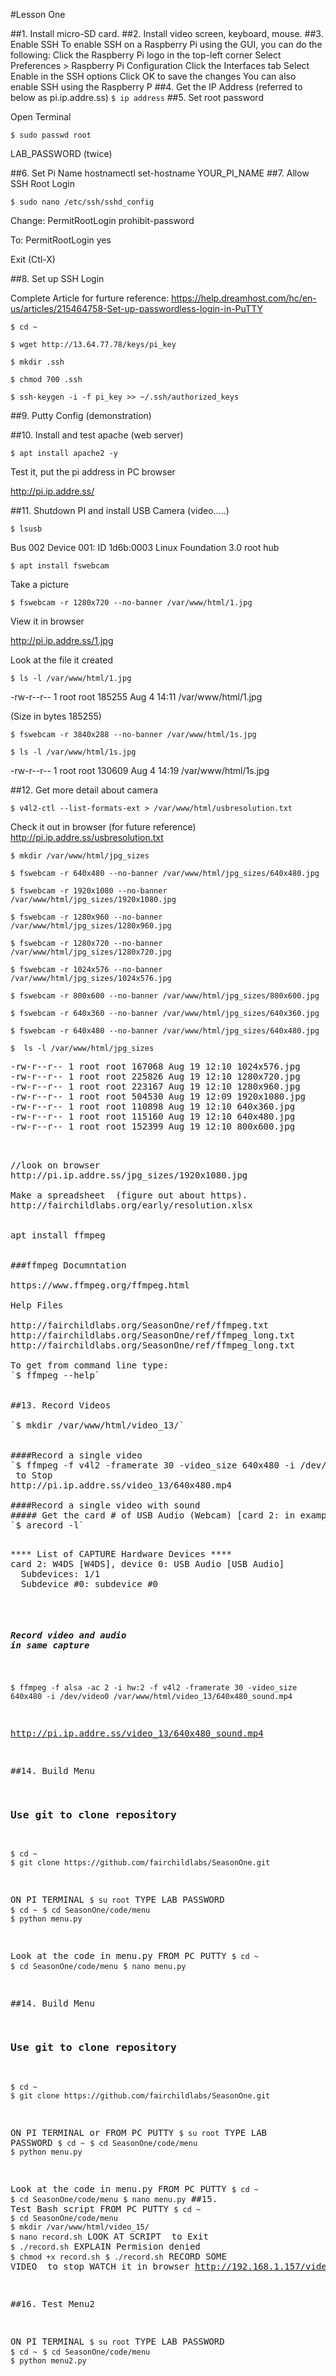 #Lesson One

##1. Install micro-SD card.
##2. Install video screen, keyboard, mouse.
##3. Enable SSH 
To enable SSH on a Raspberry Pi using the GUI, you can do the following:
Click the Raspberry Pi logo in the top-left corner
Select Preferences > Raspberry Pi Configuration
Click the Interfaces tab
Select Enable in the SSH options
Click OK to save the changes 
You can also enable SSH using the Raspberry P
##4. Get the IP Address (referred to below as pi.ip.addre.ss)
`$ ip address`
##5. Set root password


Open Terminal

`$ sudo passwd root`

LAB_PASSWORD (twice)

##6. Set Pi Name
hostnamectl set-hostname YOUR_PI_NAME
##7. Allow SSH Root Login

`$ sudo nano /etc/ssh/sshd_config`

Change: 
PermitRootLogin prohibit-password

To:
PermitRootLogin yes

Exit (Ctl-X)

##8. Set up SSH Login

Complete Article for furture reference: https://help.dreamhost.com/hc/en-us/articles/215464758-Set-up-passwordless-login-in-PuTTY

`$ cd ~`

`$ wget http://13.64.77.78/keys/pi_key`

`$ mkdir .ssh`

`$ chmod 700 .ssh`

`$ ssh-keygen -i -f pi_key >> ~/.ssh/authorized_keys`

##9. Putty Config (demonstration)

##10. Install and test apache (web server)

`$ apt install apache2 -y`

Test it, put the pi address in PC browser 

http://pi.ip.addre.ss/

##11. Shutdown PI and install USB Camera (video.....)

`$ lsusb`

Bus 002 Device 001: ID 1d6b:0003 Linux Foundation 3.0 root hub

`$ apt install fswebcam`

Take a picture

`$ fswebcam -r 1280x720 --no-banner /var/www/html/1.jpg`

View it in browser

http://pi.ip.addre.ss/1.jpg

Look at the file it created 

`$ ls -l /var/www/html/1.jpg`

-rw-r--r-- 1 root root 185255 Aug  4 14:11 /var/www/html/1.jpg

(Size in bytes 185255)


`$ fswebcam -r 3840x288 --no-banner /var/www/html/1s.jpg`

`$ ls -l /var/www/html/1s.jpg`

-rw-r--r-- 1 root root 130609 Aug  4 14:19 /var/www/html/1s.jpg

##12. Get more detail about camera

`$ v4l2-ctl --list-formats-ext > /var/www/html/usbresolution.txt`

Check it out in browser (for future reference)
http://pi.ip.addre.ss/usbresolution.txt

`$ mkdir /var/www/html/jpg_sizes`


`$ fswebcam -r 640x480 --no-banner /var/www/html/jpg_sizes/640x480.jpg`

`$ fswebcam -r 1920x1080 --no-banner /var/www/html/jpg_sizes/1920x1080.jpg`

`$ fswebcam -r 1280x960 --no-banner /var/www/html/jpg_sizes/1280x960.jpg`

`$ fswebcam -r 1280x720 --no-banner /var/www/html/jpg_sizes/1280x720.jpg`

`$ fswebcam -r 1024x576 --no-banner /var/www/html/jpg_sizes/1024x576.jpg`

`$ fswebcam -r 800x600 --no-banner /var/www/html/jpg_sizes/800x600.jpg`

`$ fswebcam -r 640x360 --no-banner /var/www/html/jpg_sizes/640x360.jpg`

`$ fswebcam -r 640x480 --no-banner /var/www/html/jpg_sizes/640x480.jpg`

`$  ls -l /var/www/html/jpg_sizes`

<pre>
-rw-r--r-- 1 root root 167068 Aug 19 12:10 1024x576.jpg
-rw-r--r-- 1 root root 225826 Aug 19 12:10 1280x720.jpg
-rw-r--r-- 1 root root 223167 Aug 19 12:10 1280x960.jpg
-rw-r--r-- 1 root root 504530 Aug 19 12:09 1920x1080.jpg
-rw-r--r-- 1 root root 110898 Aug 19 12:10 640x360.jpg
-rw-r--r-- 1 root root 115160 Aug 19 12:10 640x480.jpg
-rw-r--r-- 1 root root 152399 Aug 19 12:10 800x600.jpg
<pre>


//look on browser
http://pi.ip.addre.ss/jpg_sizes/1920x1080.jpg

Make a spreadsheet  (figure out about https).
http://fairchildlabs.org/early/resolution.xlsx


apt install ffmpeg


###ffmpeg Documntation

https://www.ffmpeg.org/ffmpeg.html

Help Files 

http://fairchildlabs.org/SeasonOne/ref/ffmpeg.txt
http://fairchildlabs.org/SeasonOne/ref/ffmpeg_long.txt
http://fairchildlabs.org/SeasonOne/ref/ffmpeg_long.txt

To get from command line type:
`$ ffmpeg --help`


##13. Record Videos

`$ mkdir /var/www/html/video_13/`


####Record a single video
`$ ffmpeg -f v4l2 -framerate 30 -video_size 640x480 -i /dev/video0 /var/www/html/video_13/640x480.mp4`
<CTRL-C> to Stop
http://pi.ip.addre.ss/video_13/640x480.mp4

####Record a single video with sound
##### Get the card # of USB Audio (Webcam) [card 2: in example]
`$ arecord -l`
<pre>

**** List of CAPTURE Hardware Devices ****
card 2: W4DS [W4DS], device 0: USB Audio [USB Audio]
  Subdevices: 1/1
  Subdevice #0: subdevice #0
</pre>
##### Record video and audio in same capture
`$ ffmpeg -f alsa -ac 2 -i hw:2 -f v4l2 -framerate 30 -video_size 640x480 -i /dev/video0 /var/www/html/video_13/640x480_sound.mp4`

http://pi.ip.addre.ss/video_13/640x480_sound.mp4

##14. Build Menu
### Use git to clone repository
`$ cd ~`
`$ git clone https://github.com/fairchildlabs/SeasonOne.git`

ON PI TERMINAL
`$ su root`
TYPE LAB PASSWORD
`$ cd ~`
`$ cd SeasonOne/code/menu`
`$ python menu.py`

Look at the code in menu.py
FROM PC PUTTY
`$ cd ~`
`$ cd SeasonOne/code/menu`
`$ nano menu.py`


##14. Build Menu
### Use git to clone repository
`$ cd ~`
`$ git clone https://github.com/fairchildlabs/SeasonOne.git`

ON PI TERMINAL or FROM PC PUTTY
`$ su root`
TYPE LAB PASSWORD
`$ cd ~`
`$ cd SeasonOne/code/menu`
`$ python menu.py`

Look at the code in menu.py
FROM PC PUTTY
`$ cd ~`
`$ cd SeasonOne/code/menu`
`$ nano menu.py`
##15. Test Bash script
FROM PC PUTTY
`$ cd ~`
`$ cd SeasonOne/code/menu`
`$ mkdir /var/www/html/video_15/`
`$ nano record.sh`
LOOK AT SCRIPT
<CTRL-X> to Exit
`$ ./record.sh`
EXPLAIN Permision denied
`$ chmod +x record.sh`
`$ ./record.sh`
RECORD SOME VIDEO <CTRL-X> to stop
WATCH it in browser
http://192.168.1.157/video_15/640x480.mp4


##16. Test Menu2



ON PI TERMINAL
`$ su root`
TYPE LAB PASSWORD
`$ cd ~`
`$ cd SeasonOne/code/menu`
`$ python menu2.py`





















